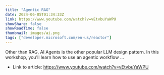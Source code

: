 ```yaml
---
title: "Agentic RAG"
date: 2024-06-05T01:34:33Z
link: https://www.youtube.com/watch?v=vEtvbuYaWPU
showShare: false
showReadTime: false
thumbnail: images/ai.png
tags: ["developer.microsoft.com/en-us/reactor"]
---
```

Other than RAG, AI Agents is the other popular LLM design pattern. In this workshop, you'll learn how to use an agentic workflow ...

- Link to article: https://www.youtube.com/watch?v=vEtvbuYaWPU